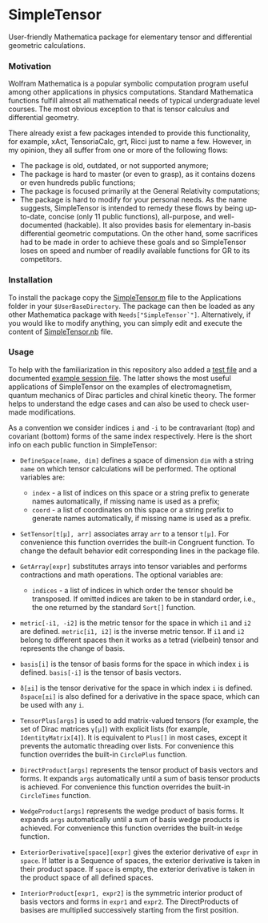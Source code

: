 # SimpleTensor
User-friendly Mathematica package for elementary tensor and differential geometric calculations.

### Motivation
Wolfram Mathematica is a popular symbolic computation program useful among other applications in physics computations.
Standard Mathematica functions fulfill almost all mathematical needs of typical undergraduate level courses.
The most obvious exception to that is tensor calculus and differential geometry. 

There already exist a few packages intended to provide this functionality, for example, xAct, TensoriaCalc, grt, Ricci just to name a few.
However, in my opinion, they all suffer from one or more of the following flows:
- The package is old, outdated, or not supported anymore;
- The package is hard to master (or even to grasp), as it contains dozens or even hundreds public functions;
- The package is focused primarily at the General Relativity computations;
- The package is hard to modify for your personal needs.
As the name suggests, SimpleTensor is intended to remedy these flows by being up-to-date, concise (only 11 public functions), all-purpose, and well-documented (hackable).
It also provides basis for elementary in-basis differential geometric computations.
On the other hand, some sacrifices had to be made in order to achieve these goals and so SimpleTensor loses on speed and number of readily available functions for GR to its competitors.

### Installation
To install the package copy the [SimpleTensor.m](SimpleTensor.m) file to the Applications folder in your `$UserBaseDirectory`.
The package can then be loaded as any other Mathematica package with ``Needs["SimpleTensor`"]``.
Alternatively, if you would like to modify anything, you can simply edit and execute the content of [SimpleTensor.nb](SimpleTensor.nb) file.

### Usage
To help with the familiarization in this repository also added a [test file](SimpleTensor_test.nb) and a documented [example session file](SimpleTensor_example.nb).
The latter shows the most useful applications of SimpleTensor on the examples of electromagnetism, quantum mechanics of Dirac particles and chiral kinetic theory.
The former helps to understand the edge cases and can also be used to check user-made modifications.

As a convention we consider indices `i` and `-i` to be contravariant (top) and covariant (bottom) forms of the same index respectively.
Here is the short info on each public function in SimpleTensor:

- `DefineSpace[name, dim]` defines a space of dimension `dim` with a string `name` on which tensor calculations will be performed. The optional variables are:
  - `index` - a list of indices on this space or a string prefix to generate names automatically, if missing name is used as a prefix;
  - `coord` - a list of coordinates on this space or a string prefix to generate names automatically, if missing name is used as a prefix.

- `SetTensor[t[µ], arr]` associates array `arr` to a tensor `t[µ]`. For convenience this function overrides the built-in Congruent function. To change the default behavior edit corresponding lines in the package file.

- `GetArray[expr]` substitutes arrays into tensor variables and performs contractions and math operations. The optional variables are:
  - `indices` - a list of indices in which order the tensor should be transposed. If omitted indices are taken to be in standard order, i.e., the one returned by the standard `Sort[]` function.

- `metric[-i1, -i2]` is the metric tensor for the space in which `i1` and `i2` are defined. 
`metric[i1, i2]` is the inverse metric tensor. If `i1` and `i2` belong to different spaces then it works as a tetrad (vielbein) tensor and represents the change of basis.

- `basis[i]` is the tensor of basis forms for the space in which index `i` is defined.
`basis[-i]` is the tensor of basis vectors.

- `ð[±i]` is the tensor derivative for the space in which index `i` is defined. 
`ðspace[±i]` is also defined for a derivative in the space space, which can be used with any `i`.

- `TensorPlus[args]` is used to add matrix-valued tensors (for example, the set of Dirac matrices `γ[µ]`) with explicit lists (for example, `IdentityMatrix[4]`). It is equivalent to `Plus[]` in most cases, except it prevents the automatic threading over lists. For convenience this function overrides the built-in `CirclePlus` function.


- `DirectProduct[args]` represents the tensor product of basis vectors and forms. It expands `args` automatically until a sum of basis tensor products is achieved. For convenience this function overrides the built-in `CircleTimes` function.

- `WedgeProduct[args]` represents the wedge product of basis forms. It expands `args` automatically until a sum of basis wedge products is achieved. For convenience this function overrides the built-in `Wedge` function.

- `ExteriorDerivative[space][expr]` gives the exterior derivative of `expr` in `space`. If latter is a Sequence of spaces, the exterior derivative is taken in their product space. If `space` is empty, the exterior derivative is taken in the product space of all defined spaces.

- `InteriorProduct[expr1, expr2]` is the symmetric interior product of basis vectors and forms in `expr1` and `expr2`. The DirectProducts of basises are multiplied successively starting from the first position.
